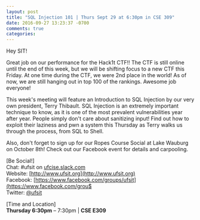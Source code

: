 ```yaml
---
layout: post
title: "SQL Injection 101 | Thurs Sept 29 at 6:30pm in CSE 309"
date: 2016-09-27 13:23:37 -0700
comments: true
categories: 
---
```


Hey SIT! 

Great job on our performance for the Hack1t CTF!! The CTF is still online until the end of this week, but we will be shifting focus to a new CTF this Friday. At one time during the CTF, we were 2nd place in the world! As of now, we are still hanging out in top 100 of the rankings. Awesome job everyone!

This week's meeting will feature an Introduction to SQL Injection by our very own president, Terry Thibault. SQL Injection is an extremely important technique to know, as it is one of the most prevalent vulnerabilities year after year. People simply don't care about sanitizing input! Find out how to exploit their laziness and pwn a system this Thursday as Terry walks us through the process, from SQL to Shell. 

Also, don't forget to sign up for our Ropes Course Social at Lake Wauburg on October 8th! Check out our Facebook event for details and carpooling. 

<!-- MORE -->

[Be Social!]  
Chat: #ufsit on [ufcise.slack.com](https://ufcise.slack.com)  
Website: [http://www.ufsit.org](http://www.ufsit.org)  
Facebook: [https://www.facebook.com/groups/ufsit](https://www.facebook.com/grou$  
Twitter: [@ufsit](https://twitter.com/ufsit)  

[Time and Location]  
__Thursday 6:30pm__ – 7:30pm | __CSE E309__


